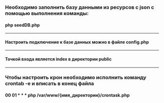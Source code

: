 ### Необходимо заполнить базу данными из ресурсов с json с помощью выполнения команды: 
#### php seedDB.php
** **
#### Настроить подключение к базе данных можно в файле config.php
** **
#### Точкой входа является index в директории public
** **
### Чтобы настроить крон необходимо исполнить команду crontab -e и вписать в конец файла
#### 00 01 * * * php /var/www/{имя_директории}/crontask.php
